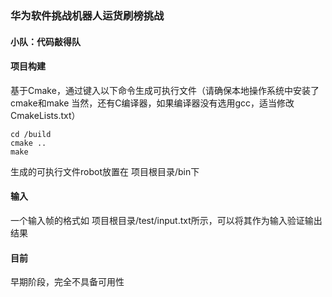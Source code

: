 ### 华为软件挑战机器人运货刷榜挑战
#### 小队：代码敲得队



#### 项目构建

基于Cmake，通过键入以下命令生成可执行文件（请确保本地操作系统中安装了cmake和make 当然，还有C编译器，如果编译器没有选用gcc，适当修改CmakeLists.txt）

```
cd /build
cmake ..
make
```

生成的可执行文件robot放置在 项目根目录/bin下

#### 输入

一个输入帧的格式如 项目根目录/test/input.txt所示，可以将其作为输入验证输出结果

#### 目前

早期阶段，完全不具备可用性



